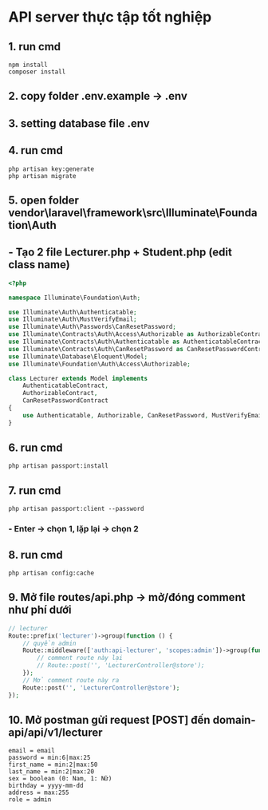 # API server thực tập tốt nghiệp
## 1. run cmd 
```
npm install
composer install
```
## 2. copy folder <b>.env.example</b> -> <b>.env</b>
## 3. setting <b>database</b> file <b>.env</b>
## 4. run cmd
```
php artisan key:generate
php artisan migrate
```
## 5. open folder <b>vendor\\laravel\\framework\\src\\Illuminate\\Foundation\\Auth</b>
## - Tạo 2 file <b>Lecturer.php</b> + <b>Student.php</b> (edit class name)
```php
<?php

namespace Illuminate\Foundation\Auth;

use Illuminate\Auth\Authenticatable;
use Illuminate\Auth\MustVerifyEmail;
use Illuminate\Auth\Passwords\CanResetPassword;
use Illuminate\Contracts\Auth\Access\Authorizable as AuthorizableContract;
use Illuminate\Contracts\Auth\Authenticatable as AuthenticatableContract;
use Illuminate\Contracts\Auth\CanResetPassword as CanResetPasswordContract;
use Illuminate\Database\Eloquent\Model;
use Illuminate\Foundation\Auth\Access\Authorizable;

class Lecturer extends Model implements
    AuthenticatableContract,
    AuthorizableContract,
    CanResetPasswordContract
{
    use Authenticatable, Authorizable, CanResetPassword, MustVerifyEmail;
}

```
## 6. run cmd
```
php artisan passport:install
```
## 7. run cmd
```
php artisan passport:client --password
```
### - Enter -> chọn 1, lặp lại -> chọn 2
## 8. run cmd
```
php artisan config:cache
```
## 9. Mở file routes/api.php -> mở/đóng comment như phí dưới
```php
// lecturer
Route::prefix('lecturer')->group(function () {
    // quyền admin
    Route::middleware(['auth:api-lecturer', 'scopes:admin'])->group(function () {
        // comment route này lại
        // Route::post('', 'LecturerController@store');
    });
    // Mở comment route này ra
    Route::post('', 'LecturerController@store');
});
```
## 10. Mở postman gửi request <b>[POST]</b> đến <b>domain-api/api/v1/lecturer</b>
```
email = email
password = min:6|max:25
first_name = min:2|max:50
last_name = min:2|max:20
sex = boolean (0: Nam, 1: Nữ)
birthday = yyyy-mm-dd
address = max:255
role = admin
```
